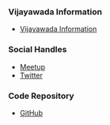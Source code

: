 ### Vijayawada Information
- [Vijayawada Information](https://en.wikipedia.org/wiki/Vijayawada)

### Social Handles
* [Meetup](https://www.meetup.com/owasp-vijayawada/)
* [Twitter](https://twitter.com/OWASPvijayawada)

### Code Repository
* [GitHub](https://github.com/OWASP/www-chapter-vijayawada)


